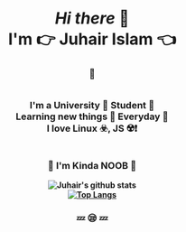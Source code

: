 <div align="center">
<h1>
<i>Hi there</i> 👋
<br/>
I'm 👉 <b>Juhair Islam<b> 👈
</h1>
<h3>
🔰
<br/>
<br/>

I'm a University 📖 Student 🧠
<br/>
Learning new things 🎁 Everyday 🤯
<br/>
I love Linux ☣️, JS ☢️❗️

</h3>

<h1></h1>
<h3>
💩 I'm Kinda NOOB 💩
</h3>

![Juhair's github stats](https://github-readme-stats.vercel.app/api?username=Error6251&show_icons=true&theme=radical)
<br/>
[![Top Langs](https://github-readme-stats.vercel.app/api/top-langs/?username=Error6251&layout=compact&show_icons=true&theme=radical)](https://github.com/Error6251/Error6251)
<br/>

<h3>💤 😪 💤</h3>

</div>
